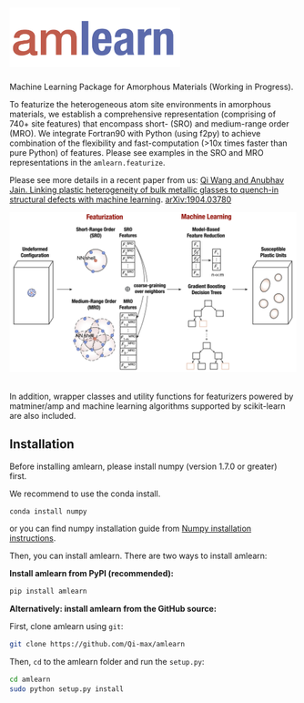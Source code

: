 # <img alt="amlearn" src="docs_rst/_static/amlearn_logo.png" width="300">
Machine Learning Package for Amorphous Materials (Working in Progress).

To featurize the heterogeneous atom site environments in amorphous materials, we establish a comprehensive representation (comprising of 740+ site features) that encompass short- (SRO) and medium-range order (MRO). We integrate Fortran90 with Python (using f2py) to achieve combination of the
flexibility and fast-computation (>10x times faster than pure Python) of features. Please see examples
in the SRO and MRO representations in the `amlearn.featurize`. 

Please see more details in a recent paper from us: [Qi Wang and Anubhav Jain. Linking plastic heterogeneity of bulk metallic glasses to quench-in structural defects with machine learning](https://arxiv.org/abs/1904.03780). [arXiv:1904.03780](https://arxiv.org/abs/1904.03780)


<div align='center'><img alt="amlearn" src="docs_rst/_static/schematic_ML_of_deformation.png" width="800"></div>   
&nbsp;

In addition, wrapper classes and utility functions for featurizers powered by matminer/amp and machine
learning algorithms supported by scikit-learn are also included.         


## Installation

Before installing amlearn, please install numpy (version 1.7.0 or greater) first.

We recommend to use the conda install.

```sh
conda install numpy
```

or you can find numpy installation guide from [Numpy installation instructions](https://www.scipy.org/install.html).


Then, you can install amlearn. There are two ways to install amlearn:

**Install amlearn from PyPI (recommended):**

```sh
pip install amlearn
```


**Alternatively: install amlearn from the GitHub source:**

First, clone amlearn using `git`:

```sh
git clone https://github.com/Qi-max/amlearn
```

 Then, `cd` to the amlearn folder and run the `setup.py`:
```sh
cd amlearn
sudo python setup.py install
```

